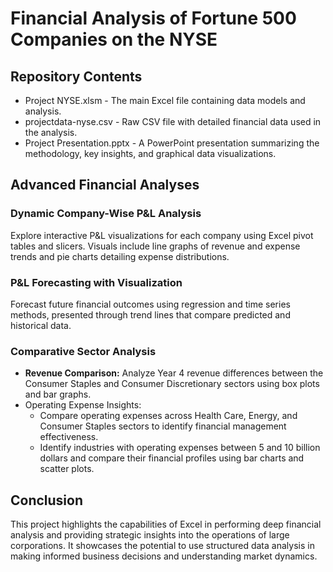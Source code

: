 # Financial Analysis of Fortune 500 Companies on the NYSE
## Repository Contents
- Project NYSE.xlsm - The main Excel file containing data models and analysis.
- projectdata-nyse.csv - Raw CSV file with detailed financial data used in the analysis.
- Project Presentation.pptx - A PowerPoint presentation summarizing the methodology, key insights, and graphical data visualizations.

## Advanced Financial Analyses

### Dynamic Company-Wise P&L Analysis
Explore interactive P&L visualizations for each company using Excel pivot tables and slicers. Visuals include line graphs of revenue and expense trends and pie charts detailing expense distributions.

### P&L Forecasting with Visualization
Forecast future financial outcomes using regression and time series methods, presented through trend lines that compare predicted and historical data.

### Comparative Sector Analysis
- **Revenue Comparison:** Analyze Year 4 revenue differences between the Consumer Staples and Consumer Discretionary sectors using box plots and bar graphs.
- Operating Expense Insights:
  - Compare operating expenses across Health Care, Energy, and Consumer Staples sectors to identify financial management effectiveness.
  - Identify industries with operating expenses between 5 and 10 billion dollars and compare their financial profiles using bar charts and scatter plots.

## Conclusion
This project highlights the capabilities of Excel in performing deep financial analysis and providing strategic insights into the operations of large corporations. It showcases the potential to use structured data analysis in making informed business decisions and understanding market dynamics.
